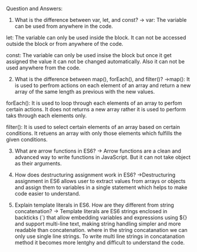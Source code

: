 Question and Answers:

1) What is the difference between var, let, and const?
-> var: The variable can be used from anywhere in the code.

let: The variable can only be used inside the block. It can not be accessed outside the block or from anywhere of the code.

const: The variable can only be used insise the block but once it get assigned the value it can not be changed automatically. Also it can not be used anywhere from the code.

2) What is the difference between map(), forEach(), and filter()?
->map(): It is used to perfrom actions on each element of an array and return a new array of the same length as previous with the new values.

forEach(): It is used to loop through each elements of an array to perfom certain actions. It does not returns a new array rather it is used to perform taks through each elements only.

filter(): It is used to select certain elements of an array based on certain conditions. It retuens an array with only those elements which fulfills the given conditions.

3) What are arrow functions in ES6?
-> Arrow functions are a clean and advanced way to write functions in JavaScript. But it can not take object as their arguments.

4) How does destructuring assignment work in ES6?
->Destructuring assignment in ES6 allows user to extract values from arrays or objects and assign them to variables in a single statement which helps to make code easier to understand.

5) Explain template literals in ES6. How are they different from string concatenation?
-> Template literals are ES6 strings enclosed in backticks (`) that allow embedding variables and expressions using ${} and support multi-line text, making string handling simpler and more readable than concatenation. where in the string concatanation we can only use single line strings. To write multi line strings in concatanation method it becomes more lentghy and difficult to understand the code. 